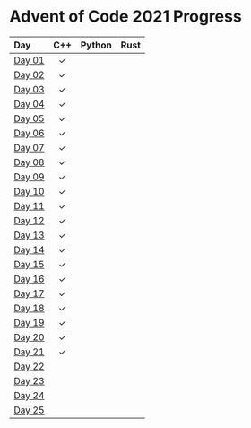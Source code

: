 
# Advent of Code 2021 Progress

| Day             | C++ | Python | Rust |
|:----------------|:---:|:------:|:----:|
| [Day 01](01day) |  ✓  |        |      |
| [Day 02](02day) |  ✓  |        |      |
| [Day 03](03day) |  ✓  |        |      |
| [Day 04](04day) |  ✓  |        |      |
| [Day 05](05day) |  ✓  |        |      |
| [Day 06](06day) |  ✓  |        |      |
| [Day 07](07day) |  ✓  |        |      |
| [Day 08](08day) |  ✓  |        |      |
| [Day 09](09day) |  ✓  |        |      |
| [Day 10](10day) |  ✓  |        |      |
| [Day 11](11day) |  ✓  |        |      |
| [Day 12](12day) |  ✓  |        |      |
| [Day 13](13day) |  ✓  |        |      |
| [Day 14](14day) |  ✓  |        |      |
| [Day 15](15day) |  ✓  |        |      |
| [Day 16](16day) |  ✓  |        |      |
| [Day 17](17day) |  ✓  |        |      |
| [Day 18](18day) |  ✓  |        |      |
| [Day 19](19day) |  ✓  |        |      |
| [Day 20](20day) |  ✓  |        |      |
| [Day 21](21day) |  ✓  |        |      |
| [Day 22](22day) |     |        |      |
| [Day 23](23day) |     |        |      |
| [Day 24](24day) |     |        |      |
| [Day 25](25day) |     |        |      |

